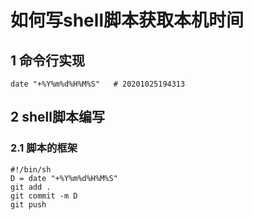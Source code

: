 # 如何写shell脚本获取本机时间   

## 1 命令行实现    

```shell 
date "+%Y%m%d%H%M%S"   # 20201025194313  
```

## 2 shell脚本编写   
### 2.1 脚本的框架   
```shell 
#!/bin/sh
D = date "+%Y%m%d%H%M%S" 
git add .
git commit -m D
git push  
```

